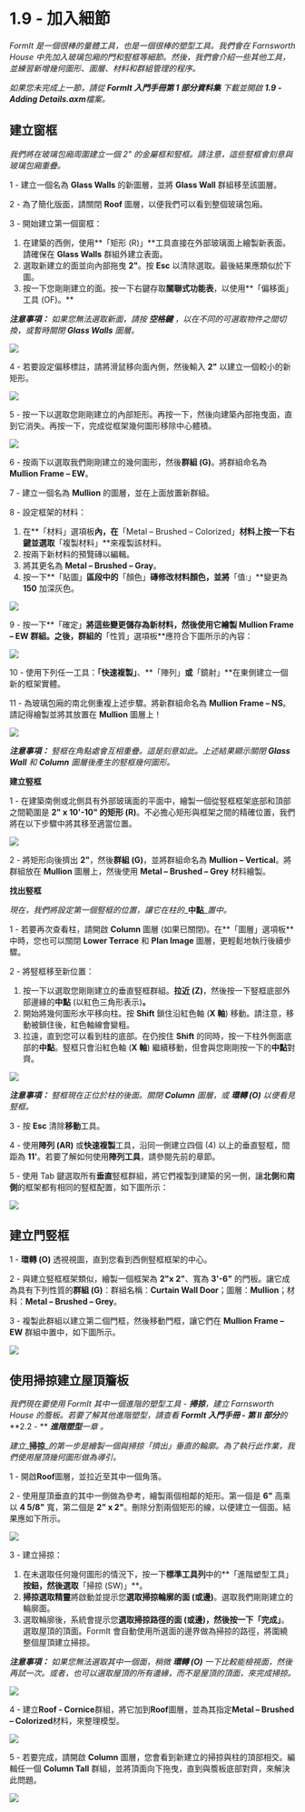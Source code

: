 # 1.9 - 加入細節

_FormIt 是一個很棒的量體工具，也是一個很棒的塑型工具。我們會在 Farnsworth House 中先加入玻璃包廂的門和竪框等細節。然後，我們會介紹一些其他工具，並練習新增幾何圖形、圖層、材料和群組管理的程序。_

_如果您未完成上一節，請從_ _**FormIt 入門手冊第 1 部分資料集**_ _下載並開啟_ _**1.9 - Adding Details.axm**檔案。_

## **建立窗框**

_我們將在玻璃包廂周圍建立一個 2" 的金屬框和竪框。請注意，這些竪框會刻意與玻璃包廂重疊。_

1 - 建立一個名為 **Glass Walls** 的新圖層，並將 **Glass Wall** 群組移至該圖層。

2 - 為了簡化版面，請關閉 **Roof** 圖層，以便我們可以看到整個玻璃包廂。

3 - 開始建立第一個窗框：

1. 在建築的西側，使用**「矩形 \(R\)」**工具直接在外部玻璃面上繪製新表面。請確保在 **Glass Walls** 群組外建立表面。
2. 選取新建立的面並向內部拖曳 **2"**。按 **Esc** 以清除選取。最後結果應類似於下圖。
3. 按一下您剛剛建立的面。按一下右鍵存取**關聯式功能表**，以使用**「偏移面」工具 \(OF\)。**

_**注意事項：**_ _如果您無法選取新面，請按_ _**空格鍵**_ _，以在不同的可選取物件之間切換，或暫時關閉_ _**Glass Walls**_ _圖層。_

![](../../.gitbook/assets/0.jpeg)

4 - 若要設定偏移標註，請將滑鼠移向面內側，然後輸入 **2"** 以建立一個較小的新矩形。

![](../../.gitbook/assets/1%20%289%29.png)

5 - 按一下以選取您剛剛建立的內部矩形。再按一下，然後向建築內部拖曳面，直到它消失。再按一下，完成從框架幾何圖形移除中心體積。

![](../../.gitbook/assets/2%20%2821%29.png)

6 - 按兩下以選取我們剛剛建立的幾何圖形，然後**群組 \(G\)**。將群組命名為 **Mullion Frame – EW**​。

7 - 建立一個名為 **Mullion** 的圖層，並在上面放置新群組。

8 - 設定框架的材料：

1. 在**「材料」選項板**內，在**「Metal – Brushed – Colorized」**材料上按一下右鍵並選取**「複製材料」**來複製該材料。
2. 按兩下新材料的預覽磚以編輯。
3. 將其更名為 **Metal – Brushed – Gray**。
4. 按一下**「貼圖」**區段中的**「顏色」**磚修改材料顏色，並將**「值:」**變更為 **150** 加深灰色。

![](../../.gitbook/assets/3%20%284%29.png)

9 - 按一下**「確定」**將這些變更儲存為新材料，然後使用它繪製 **Mullion Frame – EW** 群組。之後，群組的**「性質」選項板**應符合下圖所示的內容：

![](../../.gitbook/assets/4.jpeg)

10 - 使用下列任一工具：**「快速複製」**、**「陣列」**或**「鏡射」**在東側建立一個新的框架實體。

11 - 為玻璃包廂的南北側重複上述步驟。將新群組命名為 **Mullion Frame – NS**。請記得繪製並將其放置在 **Mullion** 圖層上！

![](../../.gitbook/assets/5%20%2816%29.png)

_**注意事項：**_ _竪框在角點處會互相重疊。這是刻意如此。上述結果顯示關閉_ _**Glass Wall**_ _和_ _**Column**_ _圖層後產生的竪框幾何圖形。_

**建立竪框**

1 - 在建築南側或北側具有外部玻璃面的平面中，繪製一個從竪框框架底部和頂部之間範圍是 **2" x 10'-10" 的矩形 \(R\)**。不必擔心矩形與框架之間的精確位置，我們將在以下步驟中將其移至適當位置。

![](../../.gitbook/assets/6%20%2811%29.png)

2 - 將矩形向後擠出 **2"**，然後**群組 \(G\)**，並將群組命名為 **Mullion – Vertical**。將群組放在 **Mullion** 圖層上，然後使用 **Metal – Brushed – Grey** 材料繪製。

**找出竪框**

_現在，我們將設定第一個竪框的位置，讓它在柱的__**中點**__置中。_

1 - 若要再次查看柱，請開啟 **Column** 圖層 \(如果已關閉\)。在**「圖層」選項板**中時，您也可以關閉 **Lower Terrace** 和 **Plan Image** 圖層，更輕鬆地執行後續步驟。

2 - 將竪框移至新位置：

1. 按一下以選取您剛剛建立的垂直竪框群組。**拉近 \(Z\)**，然後按一下竪框底部外部邊緣的**中點** \(以紅色三角形表示\)**。**
2. 開始將幾何圖形水平移向柱。按 **Shift** 鎖住沿紅色軸 \(**X 軸**\) 移動。請注意，移動被鎖住後，紅色軸線會變粗。
3. 拉遠，直到您可以看到柱的底部。在仍按住 **Shift** 的同時，按一下柱外側面底部的**中點**。竪框只會沿紅色軸 \(**X 軸**\) 繼續移動，但會與您剛剛按一下的**中點**對齊。

![](../../.gitbook/assets/7%20%281%29.jpeg)

_**注意事項：**_ _竪框現在正位於柱的後面。關閉_ _**Column**_ _圖層，或_ _**環轉 \(O\)**_ _以便看見竪框。_

3 - 按 **Esc** 清除**移動**工具。

4 - 使用**陣列 \(AR\)** 或**快速複製**工具，沿同一側建立四個 \(4\) 以上的垂直竪框，間距為 **11'**。若要了解如何使用**陣列工具**，請參閱先前的章節。

5 - 使用 Tab 鍵選取所有**垂直**竪框群組，將它們複製到建築的另一側，讓**北側**和**南側**的框架都有相同的竪框配置，如下圖所示：

![](../../.gitbook/assets/8%20%286%29.png)

## **建立門竪框**

1 - **環轉 \(O\)** 透視視圖，直到您看到西側竪框框架的中心。

2 - 與建立竪框框架類似，繪製一個框架為 **2"x 2"**、寬為 **3'-6"** 的門板。讓它成為具有下列性質的**群組 \(G\)**：群組名稱：**Curtain Wall Door**；圖層：**Mullion**；材料：**Metal – Brushed – Grey**。

3 - 複製此群組以建立第二個門框，然後移動門框，讓它們在 **Mullion Frame – EW** 群組中置中，如下圖所示。

![](../../.gitbook/assets/9.jpeg)

## **使用掃掠建立屋頂簷板**

_我們現在要使用 FormIt 其中一個進階的塑型工具 -_ _**掃掠**，建立 Farnsworth House 的簷板。若要了解其他進階塑型，請查看_ _**FormIt 入門手冊 - 第 II 部分**的_ **2.2 - ** _**進階塑型**一章_ _。_

_建立__**掃掠**__的第一步是繪製一個與掃掠「擠出」垂直的輪廓。為了執行此作業，我們使用屋頂幾何圖形做為導引。_

1 - 開啟**Roof**圖層，並拉近至其中一個角落。

2 - 使用屋頂垂直的其中一側做為參考，繪製兩個相鄰的矩形。第一個是 **6"** 高乘以 **4 5/8"** 寬，第二個是 **2" x 2"**。刪除分割兩個矩形的線，以便建立一個面。結果應如下所示。

![](../../.gitbook/assets/10.jpeg)

3 - 建立掃掠：

1. 在未選取任何幾何圖形的情況下，按一下**標準工具列**中的**「進階塑型工具」**按鈕，然後選取**「掃掠 \(SW\)」**。
2. **掃掠選取精靈**將啟動並提示您**選取掃掠輪廓的面 \(或邊\)**。選取我們剛剛建立的輪廓面。
3. 選取輪廓後，系統會提示您**選取掃掠路徑的面 \(或邊\)，然後按一下「完成」**。選取屋頂的頂面。FormIt 會自動使用所選面的邊界做為掃掠的路徑，將圍繞整個屋頂建立掃掠。

_**注意事項：**_ _如果您無法選取其中一個面，稍微_ _**環轉 \(O\)**_ _一下比較能檢視面，然後再試一次。或者，也可以選取屋頂的所有邊緣，而不是屋頂的頂面，來完成掃掠。_

![](../../.gitbook/assets/11%20%282%29.png)

4 - 建立**Roof - Cornice**群組，將它加到**Roof**圖層，並為其指定**Metal – Brushed – Colorized**材料，來整理模型。

![](../../.gitbook/assets/12%20%281%29.png)

5 - 若要完成，請開啟 **Column** 圖層，您會看到新建立的掃掠與柱的頂部相交。編輯任一個 **Column Tall** 群組，並將頂面向下拖曳，直到與簷板底部對齊，來解決此問題。

![](../../.gitbook/assets/13%20%285%29.png)

